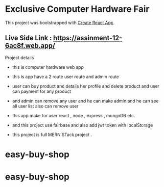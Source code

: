 # Exclusive Computer Hardware Fair

This project was bootstrapped with [Create React App](https://assinment-12-6ac8f.web.app/).

## Live Side Link : https://assinment-12-6ac8f.web.app/

Project details

- this is computer hardware web app

- this is app have a 2 route user route and admin route

- user can buy product and details her profile and delete product and user can payment for any product

- and admin can remove any user and he can make admin and he can see all user list also can remove user

- this app make for user react , node , express , mongoDB etc.

- and this project use fairbase and also add jwt token with localStorage

- this project is full MERN STack project .
# easy-buy-shop
# easy-buy-shop

